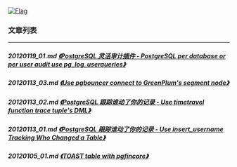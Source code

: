 <a rel=nofollow href=http://info.flagcounter.com/h9V1  ><img src=http://s03.flagcounter.com/count/h9V1/bg_FFFFFF/txt_000000/border_CCCCCC/columns_2/maxflags_12/viewers_0/labels_0/pageviews_0/flags_0/  alt=Flag Counter  border=0  ></a>  
  
### 文章列表  
----  
##### 20120119_01.md   [《PostgreSQL 灵活审计插件 - PostgreSQL per database or per user audit use pg_log_userqueries》](20120119_01.md)  
##### 20120113_03.md   [《Use pgbouncer connect to GreenPlum's segment node》](20120113_03.md)  
##### 20120113_02.md   [《PostgreSQL 跟踪谁动了你的记录 - Use timetravel function trace tuple's DML》](20120113_02.md)  
##### 20120113_01.md   [《PostgreSQL 跟踪谁动了你的记录 - Use insert_username Tracking Who Changed a Table》](20120113_01.md)  
##### 20120105_01.md   [《TOAST table with pgfincore》](20120105_01.md)  
